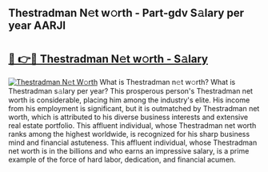 ## Thestradman N𝚎t w𝚘rth - Part-gdv S𝚊lary per year AARJl

# <h2><a href="http://gc3davv.nevu.top/?p=Thestradman">🔗 👉🔴 Thestradman N𝚎t w𝚘rth - S𝚊lary</a></h2>

[![Thestradman N𝚎t W𝚘rth](https://i.imgur.com/Oavwk0R.jpeg)](http://gc3davv.nevu.top/?p=Thestradman)
What is Thestradman n𝚎t w𝚘rth? What is Thestradman s𝚊lary per year?
This prosperous person's Thestradman net worth is considerable, placing him among the industry's elite. His income from his employment is significant, but it is outmatched by Thestradman net worth, which is attributed to his diverse business interests and extensive real estate portfolio. This affluent individual, whose Thestradman net worth ranks among the highest worldwide, is recognized for his sharp business mind and financial astuteness. This affluent individual, whose Thestradman net worth is in the billions and who earns an impressive salary, is a prime example of the force of hard labor, dedication, and financial acumen.
